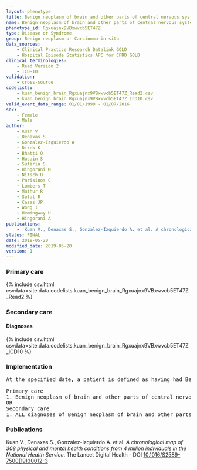 ```yaml
---
layout: phenotype
title: Benign neoplasm of brain and other parts of central nervous system
name: Benign neoplasm of brain and other parts of central nervous system
phenotype_id: Rgxuajnx9VBxwvcb5ET47Z 
type: Disease or Syndrome
group: Benign neoplasm or Carcinoma in situ
data_sources: 
    - Clinical Practice Research Datalink GOLD
    - Hospital Episode Statistics APC for CPRD GOLD
clinical_terminologies: 
    - Read Version 2
    - ICD-10
validation: 
    - cross-source
codelists: 
    - kuan_benign_brain_Rgxuajnx9VBxwvcb5ET47Z_Read2.csv
    - kuan_benign_brain_Rgxuajnx9VBxwvcb5ET47Z_ICD10.csv
valid_event_data_range: 01/01/1999 - 01/07/2016
sex: 
    - Female
    - Male
author: 
    - Kuan V
    - Denaxas S
    - Gonzalez-Izquierdo A
    - Direk K
    - Bhatti O
    - Husain S
    - Sutaria S
    - Hingorani M
    - Nitsch D
    - Parisinos C
    - Lumbers T
    - Mathur R
    - Sofat R
    - Casas JP
    - Wong I
    - Hemingway H
    - Hingorani A
publications: 
    - 'Kuan V., Denaxas S., Gonzalez-Izquierdo A. et al. A chronological map of 308 physical and mental health conditions from 4 million individuals in the National Health Service. The Lancet Digital Health - DOI: 10.1016/S2589-7500(19)30012-3' 
status: FINAL
date: 2019-05-20
modified_date: 2019-05-20
version: 1
---
```

### Primary care 
{% include csv.html csvdata=site.data.codelists.kuan_benign_brain_Rgxuajnx9VBxwvcb5ET47Z_Read2 %}
### Secondary care 
#### Diagnoses 
{% include csv.html csvdata=site.data.codelists.kuan_benign_brain_Rgxuajnx9VBxwvcb5ET47Z_ICD10 %}
### Implementation 
<pre>At the specified date, a patient is defined as having had Benign neoplasm of brain and other parts of central nervous system IF they meet the criteria for any of the following on or before the specified date. The earliest date on which the individual meets any of the following criteria on or before the specified date is defined as the first event date:

Primary care
1. Benign neoplasm of brain and other parts of central nervous system diagnosis or history of diagnosis during a consultation 
OR
Secondary care
1. ALL diagnoses of Benign neoplasm of brain and other parts of central nervous system or history of diagnosis during a hospitalization</pre> 
 
### Publications 
Kuan V., Denaxas S., Gonzalez-Izquierdo A. et al. _A chronological map of 308 physical and mental health conditions from 4 million individuals in the National Health Service_. The Lancet Digital Health - DOI <a href='https://www.thelancet.com/journals/landig/article/PIIS2589-7500(19)30012-3/fulltext'>10.1016/S2589-7500(19)30012-3</a>